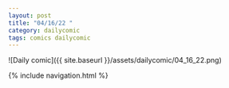 ```yaml
---
layout: post
title: "04/16/22 "
category: dailycomic
tags: comics dailycomic
---
```

![Daily comic]({{ site.baseurl }}/assets/dailycomic/04_16_22.png)

{% include navigation.html %}


